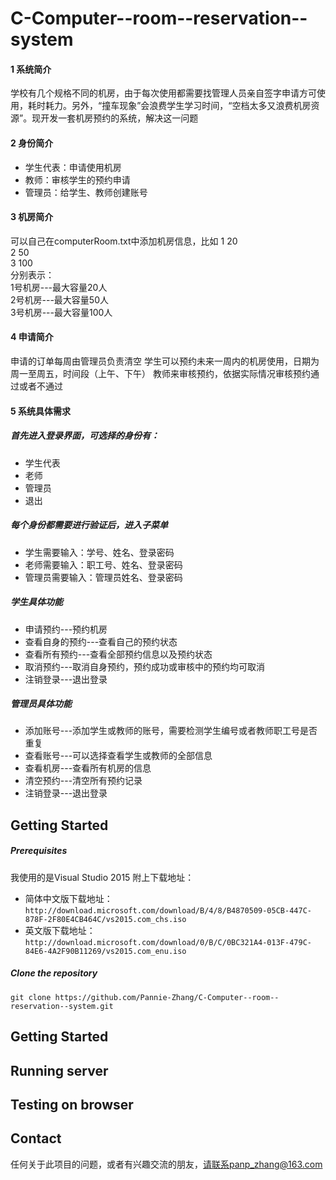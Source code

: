 # C-Computer--room--reservation--system
#### 1 系统简介
学校有几个规格不同的机房，由于每次使用都需要找管理人员亲自签字申请方可使用，耗时耗力。另外，“撞车现象”会浪费学生学习时间，“空档太多又浪费机房资源”。现开发一套机房预约的系统，解决这一问题
#### 2 身份简介
  * 学生代表：申请使用机房
  * 教师：审核学生的预约申请
  * 管理员：给学生、教师创建账号
#### 3 机房简介
   可以自己在computerRoom.txt中添加机房信息，比如
   1 20  
   2 50  
   3 100  
   分别表示：  
   1号机房---最大容量20人  
   2号机房---最大容量50人  
   3号机房---最大容量100人  
#### 4 申请简介
   申请的订单每周由管理员负责清空
   学生可以预约未来一周内的机房使用，日期为周一至周五，时间段（上午、下午）
   教师来审核预约，依据实际情况审核预约通过或者不通过
#### 5 系统具体需求
##### 首先进入登录界面，可选择的身份有：
   * 学生代表
   * 老师
   * 管理员
   * 退出
##### 每个身份都需要进行验证后，进入子菜单
   * 学生需要输入：学号、姓名、登录密码
   * 老师需要输入：职工号、姓名、登录密码
   * 管理员需要输入：管理员姓名、登录密码
##### 学生具体功能
   * 申请预约---预约机房
   * 查看自身的预约---查看自己的预约状态
   * 查看所有预约---查看全部预约信息以及预约状态
   * 取消预约---取消自身预约，预约成功或审核中的预约均可取消
   * 注销登录---退出登录
##### 管理员具体功能
   * 添加账号---添加学生或教师的账号，需要检测学生编号或者教师职工号是否重复
   * 查看账号---可以选择查看学生或教师的全部信息
   * 查看机房---查看所有机房的信息
   * 清空预约---清空所有预约记录
   * 注销登录---退出登录
## Getting Started 
##### Prerequisites
我使用的是Visual Studio 2015
附上下载地址：
* 简体中文版下载地址：`http://download.microsoft.com/download/B/4/8/B4870509-05CB-447C-878F-2F80E4CB464C/vs2015.com_chs.iso`
* 英文版下载地址：`http://download.microsoft.com/download/0/B/C/0BC321A4-013F-479C-84E6-4A2F90B11269/vs2015.com_enu.iso`
##### Clone the repository
`git clone https://github.com/Pannie-Zhang/C-Computer--room--reservation--system.git`
## Getting Started 
## Running server
## Testing on browser
 
## Contact 
任何关于此项目的问题，或者有兴趣交流的朋友，请联系panp_zhang@163.com
